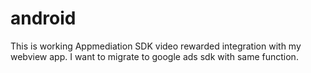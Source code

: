 # android
This is working Appmediation SDK video rewarded integration with my webview app.
I want to migrate to google ads sdk with same function.
